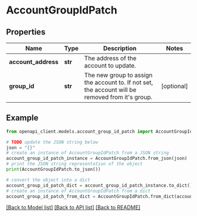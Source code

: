 # AccountGroupIdPatch


## Properties

Name | Type | Description | Notes
------------ | ------------- | ------------- | -------------
**account_address** | **str** | The address of the account to update. | 
**group_id** | **str** | The new group to assign the account to. If not set, the account will be removed from it&#39;s group.  | [optional] 

## Example

```python
from openapi_client.models.account_group_id_patch import AccountGroupIdPatch

# TODO update the JSON string below
json = "{}"
# create an instance of AccountGroupIdPatch from a JSON string
account_group_id_patch_instance = AccountGroupIdPatch.from_json(json)
# print the JSON string representation of the object
print(AccountGroupIdPatch.to_json())

# convert the object into a dict
account_group_id_patch_dict = account_group_id_patch_instance.to_dict()
# create an instance of AccountGroupIdPatch from a dict
account_group_id_patch_from_dict = AccountGroupIdPatch.from_dict(account_group_id_patch_dict)
```
[[Back to Model list]](../README.md#documentation-for-models) [[Back to API list]](../README.md#documentation-for-api-endpoints) [[Back to README]](../README.md)


